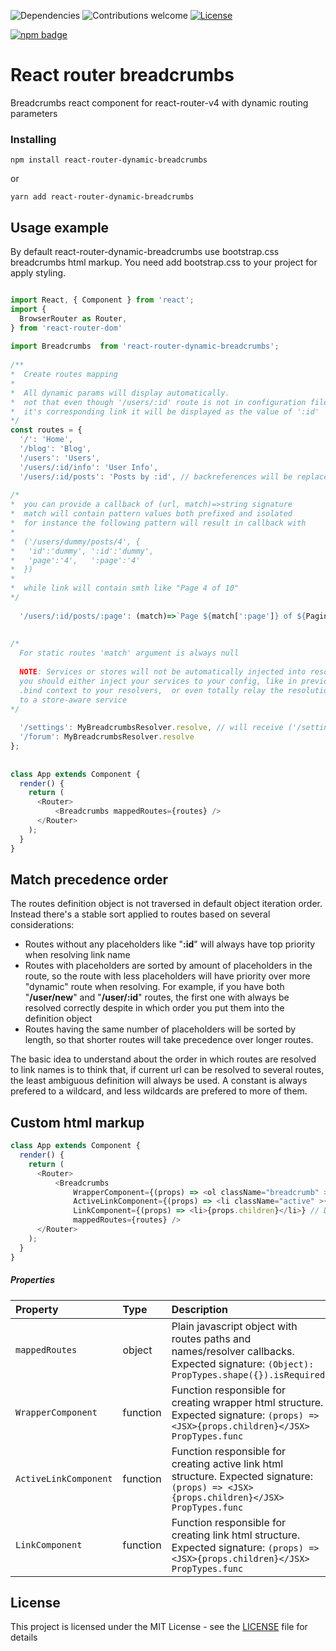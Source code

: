 ![Dependencies](https://img.shields.io/badge/dependencies-up%20to%20date-brightgreen.svg)
![Contributions welcome](https://img.shields.io/badge/contributions-welcome-brightgreen.svg)
[![License](https://img.shields.io/badge/license-MIT%20License-brightgreen.svg)](https://opensource.org/licenses/MIT)


[![npm badge][npm-badge-png]][package-url]

[npm-badge-png]: https://nodei.co/npm/react-router-dynamic-breadcrumbs.png?mini=true
[package-url]: https://npmjs.com/package/react-router-dynamic-breadcrumbs

# React router breadcrumbs

Breadcrumbs react component for react-router-v4 with dynamic routing parameters

### Installing

```
npm install react-router-dynamic-breadcrumbs 
```

or

```
yarn add react-router-dynamic-breadcrumbs
```

## Usage example

By default react-router-dynamic-breadcrumbs use bootstrap.css breadcrumbs html markup. You need add bootstrap.css to your project for apply styling.

```javascript

import React, { Component } from 'react';
import {
  BrowserRouter as Router,
} from 'react-router-dom'
     
import Breadcrumbs  from 'react-router-dynamic-breadcrumbs';   
  
/**
*  Create routes mapping
*  
*  All dynamic params will display automatically.
*  not that even though '/users/:id' route is not in configuration file, 
*  it's corresponding link it will be displayed as the value of ':id'
*/
const routes = {
  '/': 'Home',
  '/blog': 'Blog', 
  '/users': 'Users',
  '/users/:id/info': 'User Info', 
  '/users/:id/posts': 'Posts by :id', // backreferences will be replaced by correspoding parts of url
  
/* 
*  you can provide a callback of (url, match)=>string signature
*  match will contain pattern values both prefixed and isolated
*  for instance the following pattern will result in callback with
*   
*  ('/users/dummy/posts/4', {
*   'id':'dummy', ':id':'dummy', 
*   'page':'4',   ':page':'4'
*  })
*  
*  while link will contain smth like "Page 4 of 10"
*/
  
  '/users/:id/posts/:page': (match)=>`Page ${match[':page']} of ${Pagination.total()}`,
  
   
/*
  For static routes 'match' argument is always null
  
  NOTE: Services or stores will not be automatically injected into resolver function, 
  you should either inject your services to your config, like in previous example (bad pattern), 
  .bind context to your resolvers,  or even totally relay the resolution 
  to a store-aware service
*/
  
  '/settings': MyBreadcrumbsResolver.resolve, // will receive ('/settings',null)
  '/forum': MyBreadcrumbsResolver.resolve  
};
  
  
class App extends Component {
  render() {
    return (
      <Router>
          <Breadcrumbs mappedRoutes={routes} />
      </Router>
    );
  }
}

```

## Match precedence order

The routes definition object is not traversed in default object iteration order. Instead there's a stable sort applied to routes based on several considerations:
* Routes without any placeholders like "**:id**" will always have top priority when resolving link name
* Routes with placeholders are sorted by amount of placeholders in the route, so the route with less placeholders will have priority over more "dynamic" route when resolving. For example, if you have both "**/user/new**" and "**/user/:id**" routes, the first one with always be resolved correctly despite in which order you put them into the definition object
* Routes having the same number of placeholders will be sorted by length, so that shorter routes will take precedence over longer routes.

The basic idea to understand about the order in which routes are resolved to link names is to think that, if current url can be resolved to several routes, the least ambiguous definition will always be used. A constant is always prefered to a wildcard, and less wildcards are prefered to more of them.


## Custom html markup

``` javascript
class App extends Component {
  render() {
    return (
      <Router>
          <Breadcrumbs 
              WrapperComponent={(props) => <ol className="breadcrumb" >{props.children}</ol>}
              ActiveLinkComponent={(props) => <li className="active" >{props.children}</li>}
              LinkComponent={(props) => <li>{props.children}</li>} // Don't create link tag or <Link />. Component will wrapp props.children with <Link />
              mappedRoutes={routes} />
      </Router>
    );
  }
}

```

##### Properties

| Property | Type | Description
:---|:---|:---
| `mappedRoutes` | object | Plain javascript object with routes paths and names/resolver callbacks. Expected signature: `(Object): PropTypes.shape({}).isRequired` |
| `WrapperComponent` | function | Function responsible for creating wrapper html structure. Expected signature: `(props) => <JSX>{props.children}</JSX> PropTypes.func` |
| `ActiveLinkComponent` | function | Function responsible for creating active link html structure. Expected signature: `(props) => <JSX>{props.children}</JSX> PropTypes.func` |
| `LinkComponent` | function | Function responsible for creating link html structure. Expected signature: `(props) => <JSX>{props.children}</JSX> PropTypes.func` |



## License

This project is licensed under the MIT License - see the [LICENSE](LICENSE) file for details
